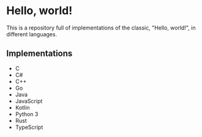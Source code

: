 # Hello, world!
This is a repository full of implementations of the classic, "Hello, world!", in different languages.

## Implementations
- C
- C#
- C++
- Go
- Java
- JavaScript
- Kotlin
- Python 3
- Rust
- TypeScript
